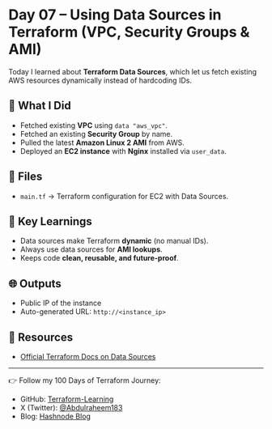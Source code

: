 # Day 07 – Using Data Sources in Terraform (VPC, Security Groups & AMI)

Today I learned about **Terraform Data Sources**, which let us fetch existing AWS resources dynamically instead of hardcoding IDs.

## 🚀 What I Did
- Fetched existing **VPC** using `data "aws_vpc"`.
- Fetched an existing **Security Group** by name.
- Pulled the latest **Amazon Linux 2 AMI** from AWS.
- Deployed an **EC2 instance** with **Nginx** installed via `user_data`.

## 📂 Files
- `main.tf` → Terraform configuration for EC2 with Data Sources.

## 📝 Key Learnings
- Data sources make Terraform **dynamic** (no manual IDs).  
- Always use data sources for **AMI lookups**.  
- Keeps code **clean, reusable, and future-proof**.

## 🌐 Outputs
- Public IP of the instance
- Auto-generated URL: `http://<instance_ip>`

## 🔗 Resources
- [Official Terraform Docs on Data Sources](https://developer.hashicorp.com/terraform/docs/language/data-sources)

---

👉 Follow my 100 Days of Terraform Journey:  
- GitHub: [Terraform-Learning](https://github.com/abdulraheem381/terraform-learning-journey)  
- X (Twitter): [@Abdulraheem183](https://x.com/Abdulraheem183)  
- Blog: [Hashnode Blog](https://abdulraheem.hashnode.dev/day-07-using-data-sources-in-terraform-vpc-security-groups-and-ami)
